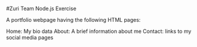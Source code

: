 #Zuri Team Node.js Exercise

A portfolio webpage having the following HTML pages:

Home: My bio data
About: A brief information about me
Contact: links to my social media pages
